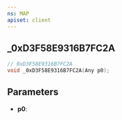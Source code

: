 ```yaml
---
ns: MAP
apiset: client
---
```

## _0xD3F58E9316B7FC2A

```c
// 0xD3F58E9316B7FC2A
void _0xD3F58E9316B7FC2A(Any p0);
```


## Parameters
* **p0**: